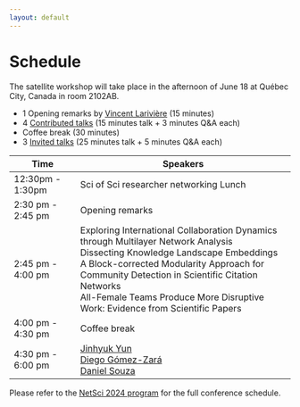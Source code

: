 ```yaml
---
layout: default
---
```


# Schedule

The satellite workshop will take place in the afternoon of June 18 at Québec City, Canada in room 2102AB. 

- 1 Opening remarks by [Vincent Larivière](https://unesco.ebsi.umontreal.ca/en/vincent-lariviere/) (15 minutes)
- 4 [Contributed talks](https://netscisci.github.io/papers) (15 minutes talk + 3 minutes Q&A each)
- Coffee break (30 minutes)
- 3 [Invited talks](https://netscisci.github.io/speakers) (25 minutes talk + 5 minutes Q&A each)

| Time      | Speakers |
| ----------- | ----------- |
| 12:30pm - 1:30pm | Sci of Sci researcher networking Lunch |
| 2:30 pm - 2:45 pm   | Opening remarks |
| 2:45 pm - 4:00 pm   | Exploring International Collaboration Dynamics through Multilayer Network Analysis <br/> Dissecting Knowledge Landscape Embeddings<br/> A Block-corrected Modularity Approach for Community Detection in Scientific Citation Networks <br/> All-Female Teams Produce More Disruptive Work: Evidence from Scientific Papers |
| 4:00 pm - 4:30 pm | Coffee break        |
| 4:30 pm - 6:00 pm | [Jinhyuk Yun](https://bluekura.github.io/) <br> [Diego Gómez-Zará](https://www.dgomezara.cl/) <br> [Daniel Souza](https://www.som.polimi.it/professor/de-souza-daniel-fernando/)      |


Please refer to the [NetSci 2024 program](https://netsci2024.com/en) for the full conference schedule. 
